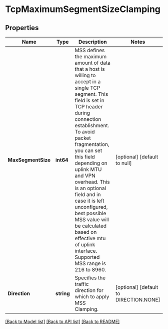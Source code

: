 # TcpMaximumSegmentSizeClamping

## Properties
Name | Type | Description | Notes
------------ | ------------- | ------------- | -------------
**MaxSegmentSize** | **int64** | MSS defines the maximum amount of data that a host is willing to accept in a single TCP segment. This field is set in TCP header during connection establishment. To avoid packet fragmentation, you can set this field depending on uplink MTU and VPN overhead. This is an optional field and in case it is left unconfigured, best possible MSS value will be calculated based on effective mtu of uplink interface. Supported MSS range is 216 to 8960.  | [optional] [default to null]
**Direction** | **string** | Specifies the traffic direction for which to apply MSS Clamping.  | [optional] [default to DIRECTION.NONE]

[[Back to Model list]](../README.md#documentation-for-models) [[Back to API list]](../README.md#documentation-for-api-endpoints) [[Back to README]](../README.md)


